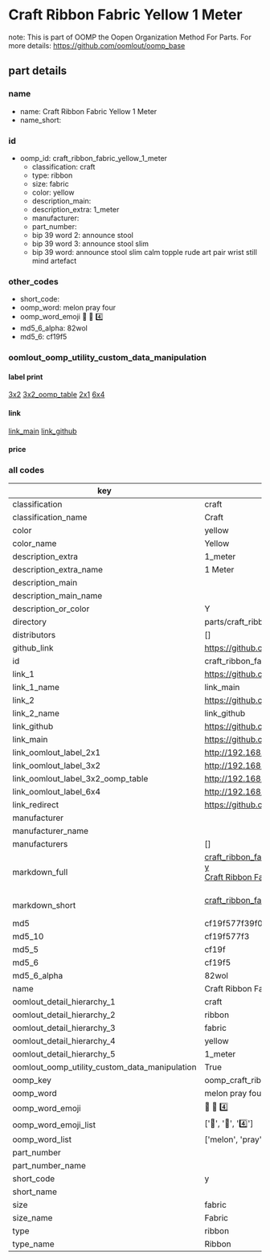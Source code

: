 # Craft Ribbon Fabric Yellow 1 Meter  

note: This is part of OOMP the Oopen Organization Method For Parts. For more details: https://github.com/oomlout/oomp_base

##  part details
  







### name
* name: Craft Ribbon Fabric Yellow 1 Meter
* name_short: 
### id
* oomp_id: craft_ribbon_fabric_yellow_1_meter
  * classification: craft
  * type: ribbon
  * size: fabric
  * color: yellow
  * description_main: 
  * description_extra: 1_meter
  * manufacturer: 
  * part_number: 
  * bip 39 word 2: announce stool
  * bip 39 word 3: announce stool slim
  * bip 39 word: announce stool slim calm topple rude art pair wrist still mind artefact

### other_codes
* short_code: 
* oomp_word: melon pray four
* oomp_word_emoji :melon: :pray: :four:
* md5_6_alpha: 82wol
* md5_6: cf19f5






### oomlout_oomp_utility_custom_data_manipulation
#### label print
[3x2](http://192.168.1.245:1112/?label=oomp%2082wol)
[3x2_oomp_table](http://192.168.1.108:1112/?label=oomp%2082wol)
[2x1](http://192.168.1.242:1112/?label=oomp%2082wol)
[6x4](http://192.168.1.55:1112/?label=oomp%2082wol)    

#### link

[link_main](https://github.com/oomlout/oomlout_oomp_version_1_messy/tree/main/parts/craft_ribbon_fabric_yellow_1_meter) [link_github](https://github.com/oomlout/oomlout_oomp_version_1_messy/tree/main/parts/craft_ribbon_fabric_yellow_1_meter)                             

#### price







### all codes 
| key | value |  
| --- | --- |  
| classification | craft |  
| classification_name | Craft |  
| color | yellow |  
| color_name | Yellow |  
| description_extra | 1_meter |  
| description_extra_name | 1 Meter |  
| description_main |  |  
| description_main_name |  |  
| description_or_color | Y  |  
| directory | parts/craft_ribbon_fabric_yellow_1_meter |  
| distributors | [] |  
| github_link | https://github.com/oomlout/oomlout_oomp_part_src/tree/main/parts/craft_ribbon_fabric_yellow_1_meter |  
| id | craft_ribbon_fabric_yellow_1_meter |  
| link_1 | https://github.com/oomlout/oomlout_oomp_version_1_messy/tree/main/parts/craft_ribbon_fabric_yellow_1_meter |  
| link_1_name | link_main |  
| link_2 | https://github.com/oomlout/oomlout_oomp_version_1_messy/tree/main/parts/craft_ribbon_fabric_yellow_1_meter |  
| link_2_name | link_github |  
| link_github | https://github.com/oomlout/oomlout_oomp_version_1_messy/tree/main/parts/craft_ribbon_fabric_yellow_1_meter |  
| link_main | https://github.com/oomlout/oomlout_oomp_version_1_messy/tree/main/parts/craft_ribbon_fabric_yellow_1_meter |  
| link_oomlout_label_2x1 | http://192.168.1.242:1112/?label=oomp%2082wol |  
| link_oomlout_label_3x2 | http://192.168.1.245:1112/?label=oomp%2082wol |  
| link_oomlout_label_3x2_oomp_table | http://192.168.1.108:1112/?label=oomp%2082wol |  
| link_oomlout_label_6x4 | http://192.168.1.55:1112/?label=oomp%2082wol |  
| link_redirect | https://github.com/oomlout/oomlout_oomp_version_1_messy/tree/main/parts/craft_ribbon_fabric_yellow_1_meter |  
| manufacturer |  |  
| manufacturer_name |  |  
| manufacturers | [] |  
| markdown_full | [craft_ribbon_fabric_yellow_1_meter](none)<br>[y](none)<br>[Craft Ribbon Fabric Yellow 1 Meter](none)<br><br> |  
| markdown_short | [craft_ribbon_fabric_yellow_1_meter](none)<br><br> |  
| md5 | cf19f577f39f019af3f2920997b5984a |  
| md5_10 | cf19f577f3 |  
| md5_5 | cf19f |  
| md5_6 | cf19f5 |  
| md5_6_alpha | 82wol |  
| name | Craft Ribbon Fabric Yellow 1 Meter |  
| oomlout_detail_hierarchy_1 | craft |  
| oomlout_detail_hierarchy_2 | ribbon |  
| oomlout_detail_hierarchy_3 | fabric |  
| oomlout_detail_hierarchy_4 | yellow |  
| oomlout_detail_hierarchy_5 | 1_meter |  
| oomlout_oomp_utility_custom_data_manipulation | True |  
| oomp_key | oomp_craft_ribbon_fabric_yellow_1_meter |  
| oomp_word | melon pray four |  
| oomp_word_emoji | :melon: :pray: :four: |  
| oomp_word_emoji_list | [':melon:', ':pray:', ':four:'] |  
| oomp_word_list | ['melon', 'pray', 'four'] |  
| part_number |  |  
| part_number_name |  |  
| short_code | y |  
| short_name |  |  
| size | fabric |  
| size_name | Fabric |  
| type | ribbon |  
| type_name | Ribbon |  
